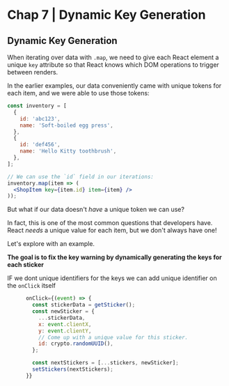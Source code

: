 # Chap 7 | Dynamic Key Generation

## Dynamic Key Generation

When iterating over data with `.map`, we need to give each React element a unique `key` attribute so that React knows which DOM operations to trigger between renders.

In the earlier examples, our data conveniently came with unique tokens for each item, and we were able to use those tokens:

```jsx
const inventory = [
  {
    id: 'abc123',
    name: 'Soft-boiled egg press',
  },
  {
    id: 'def456',
    name: 'Hello Kitty toothbrush',
  },
];

// We can use the `id` field in our iterations:
inventory.map(item => (
  <ShopItem key={item.id} item={item} />
));
```

But what if our data doesn't *have* a unique token we can use?

In fact, this is one of the most common questions that developers have. React *needs* a unique value for each item, but we don't always have one!

Let's explore with an example.





**The goal is to fix the key warning by dynamically generating the keys for each sticker**

IF we dont unique identifiers for the keys we can add unique identifier on the `onClick` itself 

```jsx
      onClick={(event) => {
        const stickerData = getSticker();
        const newSticker = {
          ...stickerData,
          x: event.clientX,
          y: event.clientY,
          // Come up with a unique value for this sticker.
          id: crypto.randomUUID(),
        };

        const nextStickers = [...stickers, newSticker];
        setStickers(nextStickers);
      }}
```


